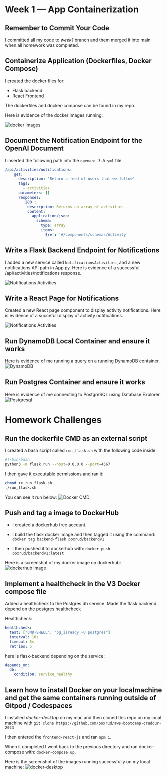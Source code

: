 # Week 1 — App Containerization

## Remember to Commit Your Code
I committed all my code to *week1* branch and them merged it into main when all homework was completed.

## Containerize Application (Dockerfiles, Docker Compose)
I created the docker files for:
- Flask backend
- React Frontend

The dockerfiles and docker-compose can be found in my repo.

Here is evidence of the docker images running:

![docker images](/assets/dockerized-applications.png)

## Document the Notification Endpoint for the OpenAI Document
I inserted the following path into the `openapi-3.0.yml` file.

```yml
/api/activities/notifications:
    get:
      description: 'Return a feed of users that we follow'
      tags:
        - activities
      parameters: []
      responses:
        '200':
          description: Returns an array of activities
          content:
            application/json:
              schema:
                type: array
                items:
                  $ref: '#/components/schemas/Activity'
```

## Write a Flask Backend Endpoint for Notifications
I added a new service called `NotificationsActivities`, and a new notifications API path in App.py.
Here is evidence of a successful /api/activities/notifications response.

![Notifications Activities](/assets/notifications-activities.png)

## Write a React Page for Notifications
Created a new React page component to display activity notifications.
Here is evidence of a succefull display of activity notifications.

![Notifications Activities](/assets/react-notifications.png)

## Run DynamoDB Local Container and ensure it works
Here is evidence of me running a query on a running DynamoDB container.
![DynamoDB](/assets/dynamodb.png)

## Run Postgres Container and ensure it works
Here is evidence of me connecting to PostgreSQL using Database Explorer
![Postgresql](/assets/postgresql.png)

# Homework Challenges

## Run the dockerfile CMD as an external script
I created a bash script called `run_flask.sh`
with the following code inside:

```bash
#!/bin/bash
python3 -m flask run --host=0.0.0.0 --port=4567
```
I then gave it executable permissions and ran it:

```bash
chmod +x run_flask.sh
./run_flask.sh
```

You can see it run below:
![Docker CMD](/assets/docker-CMD.png)

## Push and tag a image to DockerHub
- I created a dockerhub free account.
- I build the flask docker image and then tagged it using the command:
`docker tag backend-flask poxrud/backendv1`

- I then pushed it to dockerhub with:
`docker push poxrud/backendv1:latest`

Here is a screenshot of my docker image on dockerhub:
![dockerhub image](/assets/dockerhub.png)

## Implement a healthcheck in the V3 Docker compose file
Added a healthcheck to the Postgres db service. 
Made the flask backend depend on the postgres healthcheck

Healthcheck:

```yml
healthcheck:
  test: ["CMD-SHELL", "pg_isready -U postgres"]
  interval: 10s
  timeout: 5s
  retries: 5
```

here is flask-backend depending on the service:

```yml
depends_on:
  db:
    condition: service_healthy
```

## Learn how to install Docker on your localmachine and get the same containers running outside of Gitpod / Codespaces
I installed *docker-desktop* on my mac and then cloned this repo on my local
machine with `git clone https://github.com/poxrud/aws-bootcamp-cruddur-2023`

I then entered the `frontend-react-js` and ran `npm i`.

When it completed I went back to the previous directory and ran docker-compose with:
`docker-compose up`. 

Here is the screenshot of the images running successfully on my local machine:
![docker-desktop](/assets/docker-desktop.png)